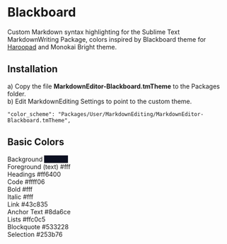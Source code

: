 # Blackboard

Custom Markdown syntax highlighting for the Sublime Text MarkdownWriting Package, colors inspired by Blackboard theme for [Haroopad](http://pad.haroopress.com/) and Monokai Bright theme.

Installation
---
a) Copy the file **MarkdownEditor-Blackboard.tmTheme** to the Packages folder.  
b) Edit MarkdownEditing Settings to point to the custom theme.

    "color_scheme": "Packages/User/MarkdownEditing/MarkdownEditor-Blackboard.tmTheme",  
    
    
Basic Colors
---
Background <span style="color:#0c1021;background:#0c1021">#0c1021</span>  
Foreground (text) #fff  
Headings #ff6400  
Code #ffff06  
Bold #fff  
Italic #fff  
Link #43c835  
Anchor Text #8da6ce  
Lists #ffc0c5  
Blockquote #533228  
Selection #253b76  
